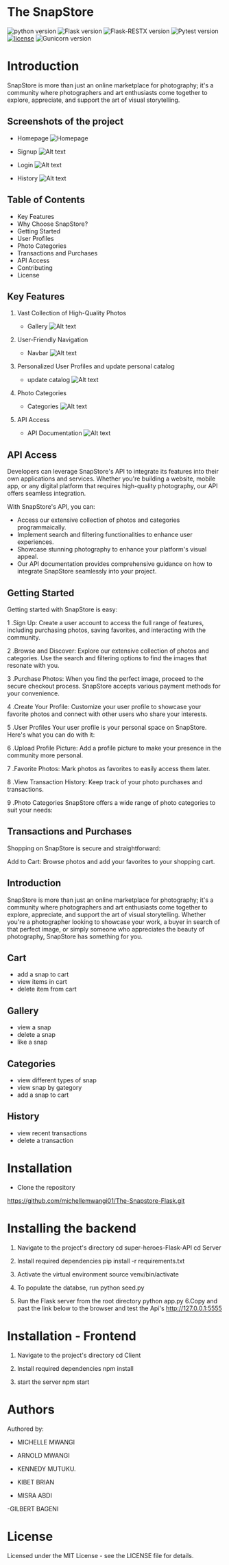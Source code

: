 # The SnapStore

![python version](https://img.shields.io/badge/python-3.10.12-blue.svg)
![Flask version](https://img.shields.io/badge/flask-2.3.3-red.svg)
![Flask-RESTX version](https://img.shields.io/badge/Flask_RESTX-1.1.0-cyan.svg)
![Pytest version](https://img.shields.io/badge/pytest-7.4.2-white.svg)
[![license](https://img.shields.io/badge/license-%20MIT%20-green.svg)](./LICENSE)
![Gunicorn version](https://img.shields.io/badge/gunicorn-21.2.0-orange.svg)

# Introduction

SnapStore is more than just an online marketplace for photography; it's a community where photographers and art enthusiasts come together to explore, appreciate, and support the art of visual storytelling.

## Screenshots of the project

- Homepage
  ![Homepage](images/image.png)

- Signup
  ![Alt text](images/image-1.png)

- Login
  ![Alt text](images/image-2.png)

- History
  ![Alt text](images/image-4.png)

## Table of Contents

- Key Features
- Why Choose SnapStore?
- Getting Started
- User Profiles
- Photo Categories
- Transactions and Purchases
- API Access
- Contributing
- License

## Key Features

1. Vast Collection of High-Quality Photos

   - Gallery
     ![Alt text](images/image-3.png)

2. User-Friendly Navigation

   - Navbar
     ![Alt text](image-5.png)

3. Personalized User Profiles and update personal catalog

   - update catalog
     ![Alt text](image-6.png)

4. Photo Categories

   - Categories
     ![Alt text](image-7.png)

5. API Access
   - API Documentation
     ![Alt text](image-8.png)

## API Access

Developers can leverage SnapStore's API to integrate its features into their own applications and services. Whether you're building a website, mobile app, or any digital platform that requires high-quality photography, our API offers seamless integration.

With SnapStore's API, you can:

- Access our extensive collection of photos and categories programmaically.
- Implement search and filtering functionalities to enhance user experiences.
- Showcase stunning photography to enhance your platform's visual appeal.
- Our API documentation provides comprehensive guidance on how to integrate SnapStore seamlessly into your project.

## Getting Started

Getting started with SnapStore is easy:

1 .Sign Up: Create a user account to access the full range of features, including purchasing photos, saving favorites, and interacting with the community.

2 .Browse and Discover: Explore our extensive collection of photos and categories. Use the search and filtering options to find the images that resonate with you.

3 .Purchase Photos: When you find the perfect image, proceed to the secure checkout process. SnapStore accepts various payment methods for your convenience.

4 .Create Your Profile: Customize your user profile to showcase your favorite photos and connect with other users who share your interests.

5 .User Profiles
Your user profile is your personal space on SnapStore. Here's what you can do with it:

6 .Upload Profile Picture: Add a profile picture to make your presence in the community more personal.

7 .Favorite Photos: Mark photos as favorites to easily access them later.

8 .View Transaction History: Keep track of your photo purchases and transactions.

9 .Photo Categories
SnapStore offers a wide range of photo categories to suit your needs:

## Transactions and Purchases

Shopping on SnapStore is secure and straightforward:

Add to Cart: Browse photos and add your favorites to your shopping cart.

## Introduction

SnapStore is more than just an online marketplace for photography; it's a community where photographers and art enthusiasts come together to explore, appreciate, and support the art of visual storytelling. Whether you're a photographer looking to showcase your work, a buyer in search of that perfect image, or simply someone who appreciates the beauty of photography, SnapStore has something for you.

## Cart

- add a snap to cart
- view items in cart
- delete item from cart

## Gallery

- view a snap
- delete a snap
- like a snap

## Categories

- view different types of snap
- view snap by gategory
- add a snap to cart

## History

- view recent transactions
- delete a transaction

# Installation

- Clone the repository

https://github.com/michellemwangi01/The-Snapstore-Flask.git

# Installing the backend

1. Navigate to the project's directory
   cd super-heroes-Flask-API
   cd Server

2. Install required dependencies
   pip install -r requirements.txt

3. Activate the virtual environment
   source venv/bin/activate

4. To populate the databse, run
   python seed.py

5. Run the Flask server from the root directory
   python app.py
   6.Copy and past the link below to the browser and test the Api's
   http://127.0.0.1:5555

# Installation - Frontend

1. Navigate to the project's directory
   cd Client

2. Install required dependencies
   npm install

3. start the server
   npm start

# Authors

Authored by:

- MICHELLE MWANGI

- ARNOLD MWANGI

- KENNEDY MUTUKU.

- KIBET BRIAN

- MISRA ABDI

-GILBERT BAGENI

# License

Licensed under the MIT License - see the LICENSE file for details.

